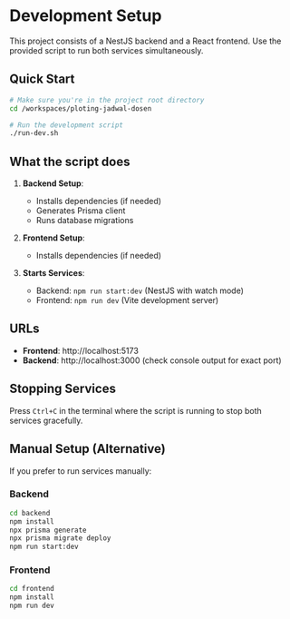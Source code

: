 # Development Setup

This project consists of a NestJS backend and a React frontend. Use the provided script to run both services simultaneously.

## Quick Start

```bash
# Make sure you're in the project root directory
cd /workspaces/ploting-jadwal-dosen

# Run the development script
./run-dev.sh
```

## What the script does

1. **Backend Setup**:
   - Installs dependencies (if needed)
   - Generates Prisma client
   - Runs database migrations

2. **Frontend Setup**:
   - Installs dependencies (if needed)

3. **Starts Services**:
   - Backend: `npm run start:dev` (NestJS with watch mode)
   - Frontend: `npm run dev` (Vite development server)

## URLs

- **Frontend**: http://localhost:5173
- **Backend**: http://localhost:3000 (check console output for exact port)

## Stopping Services

Press `Ctrl+C` in the terminal where the script is running to stop both services gracefully.

## Manual Setup (Alternative)

If you prefer to run services manually:

### Backend
```bash
cd backend
npm install
npx prisma generate
npx prisma migrate deploy
npm run start:dev
```

### Frontend
```bash
cd frontend
npm install
npm run dev
```